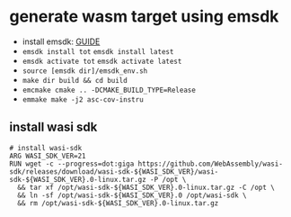 # generate wasm target using emsdk
* install emsdk: [GUIDE](https://emscripten.org/docs/getting_started/downloads.html)
* `emsdk install tot` `emsdk install latest`
* `emsdk activate tot` `emsdk activate latest`
* `source [emsdk dir]/emsdk_env.sh`
* `make dir build && cd build`
* `emcmake cmake .. -DCMAKE_BUILD_TYPE=Release`
* `emmake make -j2 asc-cov-instru`

## install wasi sdk
```
# install wasi-sdk
ARG WASI_SDK_VER=21
RUN wget -c --progress=dot:giga https://github.com/WebAssembly/wasi-sdk/releases/download/wasi-sdk-${WASI_SDK_VER}/wasi-sdk-${WASI_SDK_VER}.0-linux.tar.gz -P /opt \
  && tar xf /opt/wasi-sdk-${WASI_SDK_VER}.0-linux.tar.gz -C /opt \
  && ln -sf /opt/wasi-sdk-${WASI_SDK_VER}.0 /opt/wasi-sdk \
  && rm /opt/wasi-sdk-${WASI_SDK_VER}.0-linux.tar.gz
```
